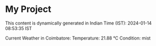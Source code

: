 # My Project

This content is dynamically generated in Indian Time (IST): 2024-01-14 08:53:35 IST


Current Weather in Coimbatore:
Temperature: 21.88 °C
Condition: mist

